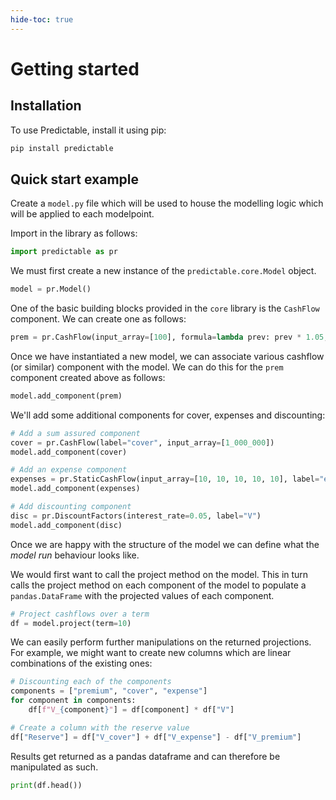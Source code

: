 ```yaml
---
hide-toc: true
---
```


# Getting started

## Installation

To use Predictable, install it using pip:

```sh
pip install predictable
```

## Quick start example

Create a `model.py` file which will be used to house the modelling logic which will be applied to each modelpoint.

Import in the library as follows:

```python
import predictable as pr
```

We must first create a new instance of the `predictable.core.Model` object.

```python
model = pr.Model()
```

One of the basic building blocks provided in the `core` library is the `CashFlow` component. We can create one as follows:

```python
prem = pr.CashFlow(input_array=[100], formula=lambda prev: prev * 1.05, label="premium")
```

Once we have instantiated a new model, we can associate various cashflow (or similar) component with the model. We can do this for the `prem` component created above as follows:

```python
model.add_component(prem)
```

We'll add some additional components for cover, expenses and discounting:

```python
# Add a sum assured component
cover = pr.CashFlow(label="cover", input_array=[1_000_000])
model.add_component(cover)

# Add an expense component
expenses = pr.StaticCashFlow(input_array=[10, 10, 10, 10, 10], label="expenses")
model.add_component(expenses)

# Add discounting component
disc = pr.DiscountFactors(interest_rate=0.05, label="V")
model.add_component(disc)
```

Once we are happy with the structure of the model we can define what the _model run_ behaviour looks like.

We would first want to call the project method on the model. This in turn calls the project method on each component of the model to populate a `pandas.DataFrame` with the projected values of each component.

```python
# Project cashflows over a term
df = model.project(term=10)
```

We can easily perform further manipulations on the returned projections. For example, we might want to create new columns which are linear combinations of the existing ones:

```python
# Discounting each of the components
components = ["premium", "cover", "expense"]
for component in components:
    df[f"V_{component}"] = df[component] * df["V"]

# Create a column with the reserve value
df["Reserve"] = df["V_cover"] + df["V_expense"] - df["V_premium"]
```

Results get returned as a pandas dataframe and can therefore be manipulated as such.

```python
print(df.head())
```
